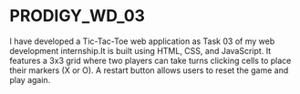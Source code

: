 # PRODIGY_WD_03
I have developed a Tic-Tac-Toe web application as Task 03 of my web development internship.It is built using HTML, CSS, and JavaScript. It features a 3x3 grid where two players can take turns clicking cells to place their markers (X or O). A restart button allows users to reset the game and play again.
